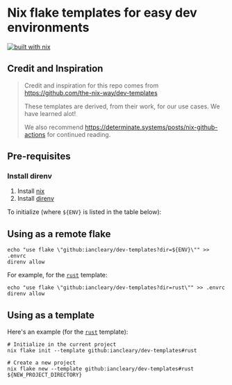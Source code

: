 # Nix flake templates for easy dev environments

[![built with nix](https://builtwithnix.org/badge.svg)](https://builtwithnix.org)

## Credit and Inspiration

> Credit and inspiration for this repo comes from https://github.com/the-nix-way/dev-templates
>
> These templates are derived, from their work, for our use cases.  We have learned alot!
>
> We also recommend https://determinate.systems/posts/nix-github-actions for continued reading.


## Pre-requisites

### Install direnv

1. Install [nix](https://github.com/DeterminateSystems/nix-installer) 
2. Install [direnv](https://direnv.net)


To initialize (where `${ENV}` is listed in the table below):

## Using as a remote flake

```shell
echo "use flake \"github:iancleary/dev-templates?dir=${ENV}\"" >> .envrc
direnv allow
```

For example, for the [`rust`](./rust) template:

```shell
echo "use flake \"github:iancleary/dev-templates?dir=rust\"" >> .envrc
direnv allow
```


## Using as a template

Here's an example (for the [`rust`](./rust) template):

```shell
# Initialize in the current project
nix flake init --template github:iancleary/dev-templates#rust

# Create a new project
nix flake new --template github:iancleary/dev-templates#rust ${NEW_PROJECT_DIRECTORY}
```

